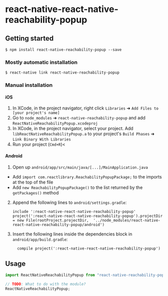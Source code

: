 # react-native-react-native-reachability-popup

## Getting started

`$ npm install react-native-reachability-popup --save`

### Mostly automatic installation

`$ react-native link react-native-reachability-popup`

### Manual installation

#### iOS

1. In XCode, in the project navigator, right click `Libraries` ➜ `Add Files to [your project's name]`
2. Go to `node_modules` ➜ `react-native-reachability-popup` and add `ReactNativeReachabilityPopup.xcodeproj`
3. In XCode, in the project navigator, select your project. Add `libReactNativeReachabilityPopup.a` to your project's `Build Phases` ➜ `Link Binary With Libraries`
4. Run your project (`Cmd+R`)<

#### Android

1. Open up `android/app/src/main/java/[...]/MainApplication.java`

-   Add `import com.reactlibrary.ReachabilityPopupPackage;` to the imports at the top of the file
-   Add `new ReachabilityPopupPackage()` to the list returned by the `getPackages()` method

2. Append the following lines to `android/settings.gradle`:
    ```
    include ':react-native-react-native-reachability-popup'
    project(':react-native-react-native-reachability-popup').projectDir = new File(rootProject.projectDir, 	'../node_modules/react-native-react-native-reachability-popup/android')
    ```
3. Insert the following lines inside the dependencies block in `android/app/build.gradle`:
    ```
      compile project(':react-native-react-native-reachability-popup')
    ```

## Usage

```javascript
import ReactNativeReachabilityPopup from "react-native-reachability-popup";

// TODO: What to do with the module?
ReactNativeReachabilityPopup;
```
